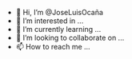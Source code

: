- 👋 Hi, I’m @JoseLuisOcaña
- 👀 I’m interested in ...
- 🌱 I’m currently learning ...
- 💞️ I’m looking to collaborate on ...
- 📫 How to reach me ...

<!---
JoseLuisOcana/JoseLuisOcana is a ✨ special ✨ repository because its `README.md` (this file) appears on your GitHub profile.
You can click the Preview link to take a look at your changes.
--->
